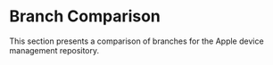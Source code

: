 <script>
import GitHubCheck from './components/GitHubCheck.vue';

export default {
  components: {
    GitHubCheck
  }
};
</script>

# Branch Comparison

This section presents a comparison of branches for the Apple device management repository.

<GitHubCheck />

